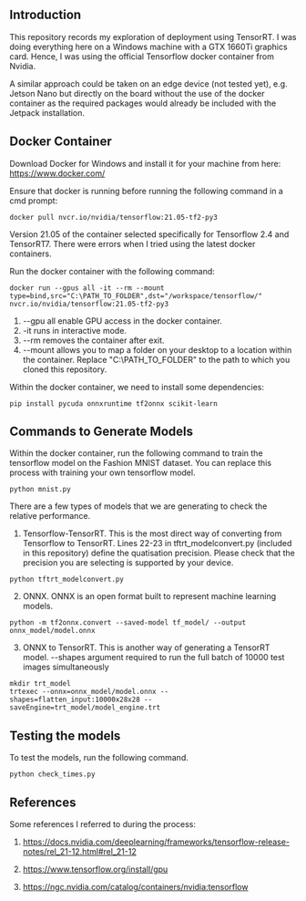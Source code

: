 ## Introduction

This repository records my exploration of deployment using TensorRT. I was doing everything here on a Windows machine with a GTX 1660Ti graphics card. Hence, I was using the official Tensorflow docker container from Nvidia. 

A similar approach could be taken on an edge device (not tested yet), e.g. Jetson Nano but directly on the board without the use of the docker container as the required packages would already be included with the Jetpack installation. 

## Docker Container

Download Docker for Windows and install it for your machine from here: https://www.docker.com/

Ensure that docker is running before running the following command in a cmd prompt: 
```
docker pull nvcr.io/nvidia/tensorflow:21.05-tf2-py3
```
Version 21.05 of the container selected specifically for Tensorflow 2.4 and TensorRT7. There were errors when I tried using the latest docker containers.

Run the docker container with the following command:
```
docker run --gpus all -it --rm --mount type=bind,src="C:\PATH_TO_FOLDER",dst="/workspace/tensorflow/" nvcr.io/nvidia/tensorflow:21.05-tf2-py3
```
1) --gpu all enable GPU access in the docker container. 
2) -it runs in interactive mode. 
3) --rm removes the container after exit. 
4) --mount allows you to map a folder on your desktop to a location within the container. Replace "C:\PATH_TO_FOLDER" to the path to which you cloned this repository.

Within the docker container, we need to install some dependencies:
```
pip install pycuda onnxruntime tf2onnx scikit-learn
```

## Commands to Generate Models
Within the docker container, run the following command to train the tensorflow model on the Fashion MNIST dataset. You can replace this process with training your own tensorflow model.
```
python mnist.py
```

There are a few types of models that we are generating to check the relative performance.

1) Tensorflow-TensorRT. This is the most direct way of converting from Tensorflow to TensorRT. Lines 22-23 in tftrt_modelconvert.py (included in this repository) define the quatisation precision. Please check that the precision you are selecting is supported by your device. 
```
python tftrt_modelconvert.py
```

2) ONNX. ONNX is an open format built to represent machine learning models. 
```
python -m tf2onnx.convert --saved-model tf_model/ --output onnx_model/model.onnx
```
3) ONNX to TensorRT. This is another way of generating a TensorRT model. --shapes argument required to run the full batch of 10000 test images simultaneously
```
mkdir trt_model
trtexec --onnx=onnx_model/model.onnx --shapes=flatten_input:10000x28x28 --saveEngine=trt_model/model_engine.trt
```

## Testing the models

To test the models, run the following command.
```
python check_times.py
```

## References

Some references I referred to during the process:

1) https://docs.nvidia.com/deeplearning/frameworks/tensorflow-release-notes/rel_21-12.html#rel_21-12

2) https://www.tensorflow.org/install/gpu

3) https://ngc.nvidia.com/catalog/containers/nvidia:tensorflow